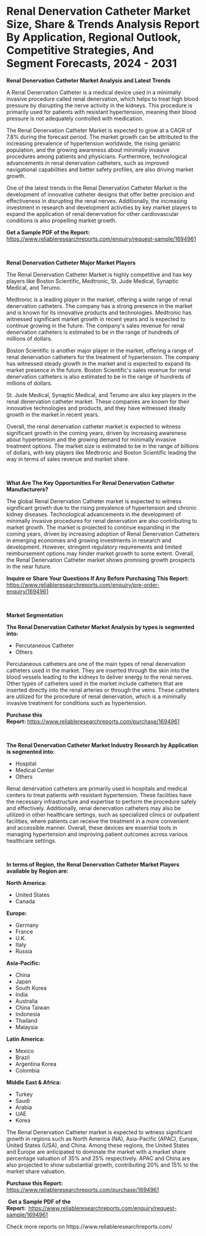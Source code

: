 <p><h1>Renal Denervation Catheter Market Size, Share & Trends Analysis Report By Application, Regional Outlook, Competitive Strategies, And Segment Forecasts, 2024 - 2031</h1></p><p><strong>Renal Denervation Catheter Market Analysis and Latest Trends</strong></p>
<p><p>A Renal Denervation Catheter is a medical device used in a minimally invasive procedure called renal denervation, which helps to treat high blood pressure by disrupting the nerve activity in the kidneys. This procedure is primarily used for patients with resistant hypertension, meaning their blood pressure is not adequately controlled with medication.</p><p>The Renal Denervation Catheter Market is expected to grow at a CAGR of 7.8% during the forecast period. The market growth can be attributed to the increasing prevalence of hypertension worldwide, the rising geriatric population, and the growing awareness about minimally invasive procedures among patients and physicians. Furthermore, technological advancements in renal denervation catheters, such as improved navigational capabilities and better safety profiles, are also driving market growth.</p><p>One of the latest trends in the Renal Denervation Catheter Market is the development of innovative catheter designs that offer better precision and effectiveness in disrupting the renal nerves. Additionally, the increasing investment in research and development activities by key market players to expand the application of renal denervation for other cardiovascular conditions is also propelling market growth.</p></p>
<p><strong>Get a Sample PDF of the Report:&nbsp;</strong> <a href="https://www.reliableresearchreports.com/enquiry/request-sample/1694961">https://www.reliableresearchreports.com/enquiry/request-sample/1694961</a></p>
<p>&nbsp;</p>
<p><strong>Renal Denervation Catheter Major Market Players</strong></p>
<p><p>The Renal Denervation Catheter Market is highly competitive and has key players like Boston Scientific, Medtronic, St. Jude Medical, Synaptic Medical, and Terumo. </p><p>Medtronic is a leading player in the market, offering a wide range of renal denervation catheters. The company has a strong presence in the market and is known for its innovative products and technologies. Medtronic has witnessed significant market growth in recent years and is expected to continue growing in the future. The company's sales revenue for renal denervation catheters is estimated to be in the range of hundreds of millions of dollars. </p><p>Boston Scientific is another major player in the market, offering a range of renal denervation catheters for the treatment of hypertension. The company has witnessed steady growth in the market and is expected to expand its market presence in the future. Boston Scientific's sales revenue for renal denervation catheters is also estimated to be in the range of hundreds of millions of dollars. </p><p>St. Jude Medical, Synaptic Medical, and Terumo are also key players in the renal denervation catheter market. These companies are known for their innovative technologies and products, and they have witnessed steady growth in the market in recent years. </p><p>Overall, the renal denervation catheter market is expected to witness significant growth in the coming years, driven by increasing awareness about hypertension and the growing demand for minimally invasive treatment options. The market size is estimated to be in the range of billions of dollars, with key players like Medtronic and Boston Scientific leading the way in terms of sales revenue and market share.</p></p>
<p>&nbsp;</p>
<p><strong>What Are The Key Opportunities For Renal Denervation Catheter Manufacturers?</strong></p>
<p><p>The global Renal Denervation Catheter market is expected to witness significant growth due to the rising prevalence of hypertension and chronic kidney diseases. Technological advancements in the development of minimally invasive procedures for renal denervation are also contributing to market growth. The market is projected to continue expanding in the coming years, driven by increasing adoption of Renal Denervation Catheters in emerging economies and growing investments in research and development. However, stringent regulatory requirements and limited reimbursement options may hinder market growth to some extent. Overall, the Renal Denervation Catheter market shows promising growth prospects in the near future.</p></p>
<p><strong>Inquire or Share Your Questions If Any Before Purchasing This Report:</strong> <a href="https://www.reliableresearchreports.com/enquiry/pre-order-enquiry/1694961">https://www.reliableresearchreports.com/enquiry/pre-order-enquiry/1694961</a></p>
<p>&nbsp;</p>
<p><strong>Market Segmentation</strong></p>
<p><strong>The Renal Denervation Catheter Market Analysis by types is segmented into:</strong></p>
<p><ul><li>Percutaneous Catheter</li><li>Others</li></ul></p>
<p><p>Percutaneous catheters are one of the main types of renal denervation catheters used in the market. They are inserted through the skin into the blood vessels leading to the kidneys to deliver energy to the renal nerves. Other types of catheters used in the market include catheters that are inserted directly into the renal arteries or through the veins. These catheters are utilized for the procedure of renal denervation, which is a minimally invasive treatment for conditions such as hypertension.</p></p>
<p><strong>Purchase this Report:&nbsp;</strong><a href="https://www.reliableresearchreports.com/purchase/1694961">https://www.reliableresearchreports.com/purchase/1694961</a></p>
<p>&nbsp;</p>
<p><strong>The Renal Denervation Catheter Market Industry Research by Application is segmented into:</strong></p>
<p><ul><li>Hospital</li><li>Medical Center</li><li>Others</li></ul></p>
<p><p>Renal denervation catheters are primarily used in hospitals and medical centers to treat patients with resistant hypertension. These facilities have the necessary infrastructure and expertise to perform the procedure safely and effectively. Additionally, renal denervation catheters may also be utilized in other healthcare settings, such as specialized clinics or outpatient facilities, where patients can receive the treatment in a more convenient and accessible manner. Overall, these devices are essential tools in managing hypertension and improving patient outcomes across various healthcare settings.</p></p>
<p>&nbsp;</p>
<p><strong>In terms of Region, the Renal Denervation Catheter Market Players available by Region are:</strong></p>
<p>
    <p> <strong> North America: </strong>
        <ul>
            <li>United States</li>
            <li>Canada</li>
        </ul>
        </p> 
    <p> <strong> Europe: </strong>
        <ul>
            <li>Germany</li>
            <li>France</li>
            <li>U.K.</li>
            <li>Italy</li>
            <li>Russia</li>
        </ul>
        </p> 
    <p> <strong> Asia-Pacific: </strong>
        <ul>
            <li>China</li>
            <li>Japan</li>
            <li>South Korea</li>
            <li>India</li>
            <li>Australia</li>
            <li>China Taiwan</li>
            <li>Indonesia</li>
            <li>Thailand</li>
            <li>Malaysia</li>
        </ul>
        </p> 
    <p> <strong> Latin America: </strong>
        <ul>
            <li>Mexico</li>
            <li>Brazil</li>
            <li>Argentina Korea</li>
            <li>Colombia</li>
        </ul>
        </p> 
    <p> <strong> Middle East & Africa: </strong>
        <ul>
            <li>Turkey</li>
            <li>Saudi</li>
            <li>Arabia</li>
            <li>UAE</li>
            <li>Korea</li>
        </ul>
    </p>
    </p>
<p><p>The Renal Denervation Catheter market is expected to witness significant growth in regions such as North America (NA), Asia-Pacific (APAC), Europe, United States (USA), and China. Among these regions, the United States and Europe are anticipated to dominate the market with a market share percentage valuation of 35% and 25% respectively. APAC and China are also projected to show substantial growth, contributing 20% and 15% to the market share valuation.</p></p>
<p><strong>Purchase this Report: </strong><a href="https://www.reliableresearchreports.com/purchase/1694961">https://www.reliableresearchreports.com/purchase/1694961</a></p>
<p>&nbsp;<strong>Get a Sample PDF of the Report:&nbsp;&nbsp;</strong><a href="https://www.reliableresearchreports.com/enquiry/request-sample/1694961">https://www.reliableresearchreports.com/enquiry/request-sample/1694961</a></p>
<p><strong></strong></p>
<p>Check more reports on https://www.reliableresearchreports.com/</p>